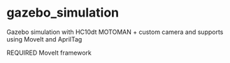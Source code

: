 # gazebo_simulation
Gazebo simulation with HC10dt MOTOMAN + custom camera and supports  using MoveIt and AprilTag


REQUIRED MoveIt framework
